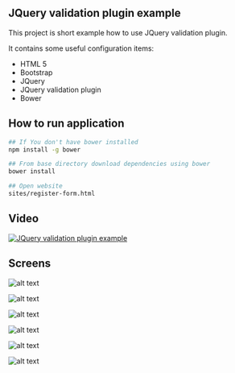 JQuery validation plugin example
--------------------------------

This project is short example how to use JQuery validation plugin.

It contains some useful configuration items:

- HTML 5
- Bootstrap
- JQuery
- JQuery validation plugin
- Bower


How to run application
---------------------------------------------
```bash
## If You don't have bower installed
npm install -g bower

## From base directory download dependencies using bower
bower install

## Open website
sites/register-form.html
```


Video
-----

[![JQuery validation plugin example](http://img.youtube.com/vi/KNjEojpTwlk/0.jpg)](http://www.youtube.com/watch?v=KNjEojpTwlk "JQuery validation plugin example")


Screens
---------------------------------------------

![alt text](https://github.com/DanielMichalski/spring-web-rss-channels/blob/master/rss-web/src/main/resources/img/screen1.png "Screen 1")

![alt text](https://github.com/DanielMichalski/spring-web-rss-channels/blob/master/rss-web/src/main/resources/img/screen2.png "Screen 2")

![alt text](https://github.com/DanielMichalski/spring-web-rss-channels/blob/master/rss-web/src/main/resources/img/screen3.png "Screen 3")

![alt text](https://github.com/DanielMichalski/spring-web-rss-channels/blob/master/rss-web/src/main/resources/img/screen4.png "Screen 4")

![alt text](https://github.com/DanielMichalski/spring-web-rss-channels/blob/master/rss-web/src/main/resources/img/screen5.png "Screen 5")

![alt text](https://github.com/DanielMichalski/spring-web-rss-channels/blob/master/rss-web/src/main/resources/img/screen6.png "Screen 6")